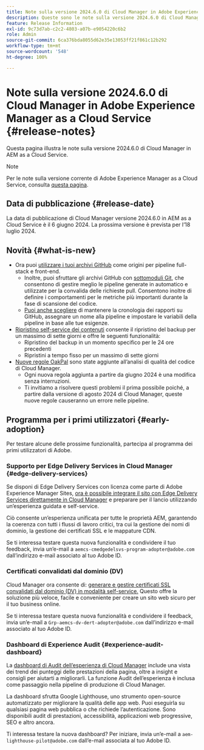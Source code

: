 ```yaml
---
title: Note sulla versione 2024.6.0 di Cloud Manager in Adobe Experience Manager as a Cloud Service
description: Queste sono le note sulla versione 2024.6.0 di Cloud Manager in AEM as a Cloud Service.
feature: Release Information
exl-id: 9c73d7ab-c2c2-4803-a07b-e9054220c6b2
role: Admin
source-git-commit: 6ca376bda8055d62e35e13053ff21f861c12b292
workflow-type: tm+mt
source-wordcount: '548'
ht-degree: 100%

---
```



# Note sulla versione 2024.6.0 di Cloud Manager in Adobe Experience Manager as a Cloud Service {#release-notes}

Questa pagina illustra le note sulla versione 2024.6.0 di Cloud Manager in AEM as a Cloud Service.

>[!NOTE]
>
>Per le note sulla versione corrente di Adobe Experience Manager as a Cloud Service, consulta [questa pagina](/help/release-notes/release-notes-cloud/release-notes-current.md).

## Data di pubblicazione {#release-date}

La data di pubblicazione di Cloud Manager versione 2024.6.0 in AEM as a Cloud Service è il 6 giugno 2024. La prossima versione è prevista per l’18 luglio 2024.

## Novità {#what-is-new}

* Ora puoi [utilizzare i tuoi archivi GitHub](/help/implementing/cloud-manager/managing-code/private-repositories.md) come origini per pipeline full-stack e front-end.
   * Inoltre, puoi sfruttare gli archivi GitHub con [sottomoduli Git](/help/implementing/cloud-manager/managing-code/git-submodules.md), che consentono di gestire meglio le pipeline generate in automatico e utilizzate per la convalida delle richieste pull. Consentono inoltre di definire i comportamenti per le metriche più importanti durante la fase di scansione del codice.
   * [Puoi anche scegliere](/help/implementing/cloud-manager/managing-code/github-check-config.md) di mantenere la cronologia dei rapporti su GitHub, assegnare un nome alla pipeline e impostare le variabili della pipeline in base alle tue esigenze.
* [Ripristino self-service dei contenuti](/help/operations/restore.md) consente il ripristino del backup per un massimo di sette giorni e offre le seguenti funzionalità:
   * Ripristino del backup in un momento specifico per le 24 ore precedenti
   * Ripristini a tempo fisso per un massimo di sette giorni
* [Nuove regole OakPal](/help/implementing/cloud-manager/custom-code-quality-rules.md#oakpal-ui-content-package) sono state aggiunte all’analisi di qualità del codice di Cloud Manager.
   * Ogni nuova regola aggiunta a partire da giugno 2024 è una modifica senza interruzioni.
   * Ti invitiamo a risolvere questi problemi il prima possibile poiché, a partire dalla versione di agosto 2024 di Cloud Manager, queste nuove regole causeranno un errore nelle pipeline.

## Programma per i primi utilizzatori {#early-adoption}

Per testare alcune delle prossime funzionalità, partecipa al programma dei primi utilizzatori di Adobe.

### Supporto per Edge Delivery Services in Cloud Manager {#edge-delivery-services}

Se disponi di Edge Delivery Services con licenza come parte di Adobe Experience Manager Sites, [ora è possibile integrare il sito con Edge Delivery Services direttamente in Cloud Manager](/help/implementing/cloud-manager/edge-delivery-services.md) e preparare per il lancio utilizzando un’esperienza guidata e self-service.

Ciò consente un’esperienza unificata per tutte le proprietà AEM, garantendo la coerenza con tutti i flussi di lavoro critici, tra cui la gestione dei nomi di dominio, la gestione dei certificati SSL e le mappature CDN.

Se ti interessa testare questa nuova funzionalità e condividere il tuo feedback, invia un’e-mail a `aemcs-cmedgedelsvs-program-adopter@adobe.com` dall’indirizzo e-mail associato al tuo Adobe ID. 

### Certificati convalidati dal dominio (DV)

Cloud Manager ora consente di: [generare e gestire certificati SSL convalidati dal dominio (DV) in modalità self-service.](/help/implementing/cloud-manager/managing-ssl-certifications/domain-validated-certificates.md) Questo offre la soluzione più veloce, facile e conveniente per creare un sito web sicuro per il tuo business online.

Se ti interessa testare questa nuova funzionalità e condividere il feedback, invia un’e-mail a `Grp-aemcs-dv-dert-adopter@adobe.com` dall’indirizzo e-mail associato al tuo Adobe ID.

<!-- RICK: REMOVED THIS SECTION AS PER EMAIL REQUEST TO DL-AEM-DOCS FROM SHWETA DUA, WEDNESDAY, JUNE 12, 2024 ### Client-Side Collection via Real Use Monitoring (RUM) {#rum}

You can leverage the [Real Use Monitoring (RUM) Data Service](/help/implementing/cloud-manager/content-requests.md#cliendside-collection) to enable client-side collection for AEM as a Cloud Service.

Real Use Monitoring (RUM) Data Service offers a more precise reflection of user interactions, ensuring a reliable measure of website engagement. It is a great opportunity to gain advanced insights into your page performance. This is beneficial for customers who use either Adobe-managed CDN or non-Adobe managed CDN. For customers using a non-Adobe managed CDN, automated traffic reporting can now be enabled for them, thus removing the need to share any traffic report with Adobe.

If you are interested in testing this new feature and sharing your feedback, please send an email to `aemcs-rum-adopter@adobe.com` from the email address associated with your Adobe ID. Please include the domain name for production, stage, and dev environments in your email.  Availability of the early adopter program of this feature is limited.-->

### Dashboard di Experience Audit {#experience-audit-dashboard}

La [dashboard di Audit dell’esperienza di Cloud Manager](/help/implementing/cloud-manager/experience-audit-dashboard.md) include una vista dei trend dei punteggi delle prestazioni della pagina, oltre a insight e consigli per aiutarti a migliorarli. La funzione Audit dell’esperienza è inclusa come passaggio nella pipeline di produzione di Cloud Manager.

La dashboard sfrutta Google Lighthouse, uno strumento open-source automatizzato per migliorare la qualità delle app web. Puoi eseguirla su qualsiasi pagina web pubblica o che richiede l’autenticazione. Sono disponibili audit di prestazioni, accessibilità, applicazioni web progressive, SEO e altro ancora.

Ti interessa testare la nuova dashboard? Per iniziare, invia un’e-mail a `aem-lighthouse-pilot@adobe.com` dall’e-mail associata al tuo Adobe ID.
